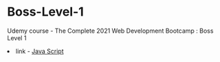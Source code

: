 # Boss-Level-1
Udemy course - The Complete 2021 Web Development Bootcamp : Boss Level 1
<li>
  link - <a href="https://harsh5itha.github.io/Boss-Level-1/"> Java Script</a>
</li>
